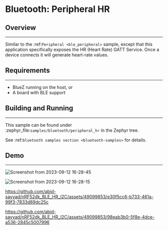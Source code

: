 

# Bluetooth: Peripheral HR


## Overview
**********


Similar to the :ref:`Peripheral <ble_peripheral>` sample, except that this
application specifically exposes the HR (Heart Rate) GATT Service. Once a device
connects it will generate heart-rate values.


## Requirements
************

* BlueZ running on the host, or
* A board with BLE support

## Building and Running
********************

This sample can be found under :zephyr_file:`samples/bluetooth/peripheral_hr` in the
Zephyr tree.

See :ref:`bluetooth samples section <bluetooth-samples>` for details.

## Demo
****
![Screenshot from 2023-09-12 16-28-45](https://github.com/abid-sayyad/nRF52dk_BLE_HR_I2C/assets/49099853/fb07b1ed-d8a4-497c-a611-f3bdf3371f89)


![Screenshot from 2023-09-12 16-28-15](https://github.com/abid-sayyad/nRF52dk_BLE_HR_I2C/assets/49099853/20c29c94-bc55-45b3-80e8-815083418e7a)



https://github.com/abid-sayyad/nRF52dk_BLE_HR_I2C/assets/49099853/e30f5cc6-b733-461a-99f3-7833d89dc25c



https://github.com/abid-sayyad/nRF52dk_BLE_HR_I2C/assets/49099853/98eab3b0-5f8e-4dce-a536-2845c5007996

